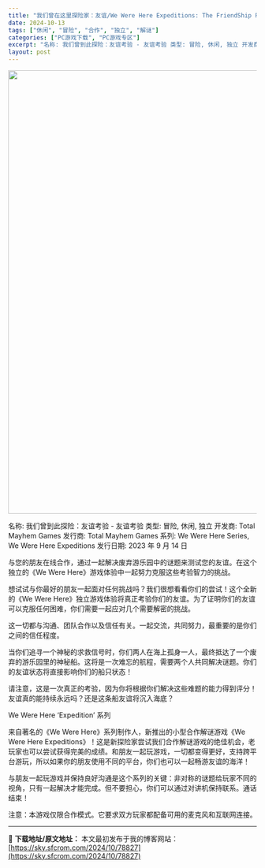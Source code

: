 ```yaml
---
title: "我们曾在这里探险家：友谊/We Were Here Expeditions: The FriendShip PC中文"
date: 2024-10-13
tags: ["休闲", "冒险", "合作", "独立", "解谜"]
categories: ["PC游戏下载", "PC游戏专区"]
excerpt: "名称: 我们曾到此探险：友谊考验 - 友谊考验 类型: 冒险, 休闲, 独立 开发商: Total Mayhem Games 发行商: Total Mayhem Games 系列: We Were Here Series, We Were Here Expeditions 发行日期: 2023 年 &hellip;"
layout: post
---
```


<img class="aligncenter size-full wp-image-78828" src="https://sky.sfcrom.com/wp-content/uploads/2024/10/2024101309204569.webp" alt="" width="600" height="900" />

名称: 我们曾到此探险：友谊考验 - 友谊考验
类型: 冒险, 休闲, 独立
开发商: Total Mayhem Games
发行商: Total Mayhem Games
系列: We Were Here Series, We Were Here Expeditions
发行日期: 2023 年 9 月 14 日

与您的朋友在线合作，通过一起解决废弃游乐园中的谜题来测试您的友谊。在这个独立的《We Were Here》游戏体验中一起努力克服这些考验智力的挑战。

想试试与你最好的朋友一起面对任何挑战吗？我们很想看看你们的尝试！这个全新的《We Were Here》独立游戏体验将真正考验你们的友谊。为了证明你们的友谊可以克服任何困难，你们需要一起应对几个需要解密的挑战。

这一切都与沟通、团队合作以及信任有关。一起交流，共同努力，最重要的是你们之间的信任程度。

当你们追寻一个神秘的求救信号时，你们两人在海上孤身一人，最终抵达了一个废弃的游乐园里的神秘船。这将是一次难忘的航程，需要两个人共同解决谜题。你们的友谊状态将直接影响你们的船只状态！

请注意，这是一次真正的考验，因为你将根据你们解决这些难题的能力得到评分！友谊真的能持续永远吗？还是这条船友谊将沉入海底？

We Were Here ‘Expedition’ 系列

来自著名的《We Were Here》系列制作人，新推出的小型合作解谜游戏《We Were Here Expeditions》！这是新探险家尝试我们合作解谜游戏的绝佳机会，老玩家也可以尝试获得完美的成绩。和朋友一起玩游戏，一切都变得更好，支持跨平台游玩，所以如果你的朋友使用不同的平台，你们也可以一起畅游友谊的海洋！

与朋友一起玩游戏并保持良好沟通是这个系列的关键：非对称的谜题给玩家不同的视角，只有一起解决才能完成。但不要担心，你们可以通过对讲机保持联系。通话结束！

注意：本游戏仅限合作模式。它要求双方玩家都配备可用的麦克风和互联网连接。

---
📖 **下载地址/原文地址：** 本文最初发布于我的博客网站：[https://sky.sfcrom.com/2024/10/78827](https://sky.sfcrom.com/2024/10/78827)
